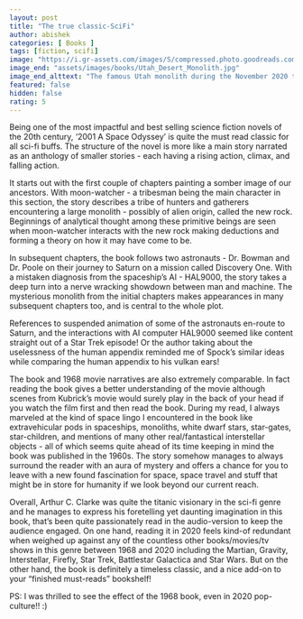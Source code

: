 ```yaml
---
layout: post
title: "The true classic-SciFi"
author: abishek
categories: [ Books ]
tags: [fiction, scifi]
image: "https://i.gr-assets.com/images/S/compressed.photo.goodreads.com/books/1432468943l/70535._SY475_.jpg"
image_end: "assets/images/books/Utah_Desert_Monolith.jpg"
image_end_alttext: "The famous Utah monolith during the November 2020 timeframe\n(https://en.wikipedia.org/wiki/Utah_monolith)"
featured: false
hidden: false
rating: 5
---
```


Being one of the most impactful and best selling science fiction novels of the 20th century, ‘2001 A Space Odyssey’ is quite the must read classic for all sci-fi buffs. The structure of the novel is more like a main story narrated as an anthology of smaller stories - each having a rising action, climax, and falling action.

It starts out with the first couple of chapters painting a somber image of our ancestors. With moon-watcher - a tribesman being the main character in this section, the story describes a tribe of hunters and gatherers encountering a large monolith - possibly of alien origin, called the new rock. Beginnings of analytical thought among these primitive beings are seen when moon-watcher interacts with the new rock making deductions and forming a theory on how it may have come to be.

In subsequent chapters, the book follows two astronauts - Dr. Bowman and Dr. Poole on their journey to Saturn on a mission called Discovery One. <span class="spoiler">With a mistaken diagnosis from the spaceship’s AI - HAL9000, the story takes a deep turn into a nerve wracking showdown between man and machine.</span> The mysterious monolith from the initial chapters makes appearances in many subsequent chapters too, and is central to the whole plot.

References to suspended animation of some of the astronauts en-route to Saturn, and the interactions with AI computer HAL9000 seemed like content straight out of a Star Trek episode! Or the author taking about the uselessness of the human appendix reminded me of Spock’s similar ideas while comparing the human appendix to his vulkan ears!

The book and 1968 movie narratives are also extremely comparable. In fact reading the book gives a better understanding of the movie although scenes from Kubrick’s movie would surely play in the back of your head if you watch the film first and then read the book. During my read, I always marveled at the kind of space lingo I encountered in the book like extravehicular pods in spaceships, monoliths, white dwarf stars, star-gates, star-children, and mentions of many other real/fantastical interstellar objects - all of which seems quite ahead of its time keeping in mind the book was published in the 1960s. The story somehow manages to always surround the reader with an aura of mystery and offers a chance for you to leave with a new found fascination for space, space travel and stuff that might be in store for humanity if we look beyond our current reach.

Overall, Arthur C. Clarke was quite the titanic visionary in the sci-fi genre and he manages to express his foretelling yet daunting imagination in this book, that’s been quite passionately read in the audio-version to keep the audience engaged. On one hand, reading it in 2020 feels kind-of redundant when weighed up against any of the countless other books/movies/tv shows in this genre between 1968 and 2020 including the Martian, Gravity, Interstellar, Firefly, Star Trek, Battlestar Galactica and Star Wars. But on the other hand, the book is definitely a timeless classic, and a nice add-on to your “finished must-reads” bookshelf!

PS: I was thrilled to see the effect of the 1968 book, even in 2020 pop-culture!! :)

